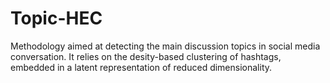 # Topic-HEC
Methodology aimed at detecting the main discussion topics in social media conversation.
It relies on the desity-based clustering of hashtags, embedded in a latent representation of reduced dimensionality.
